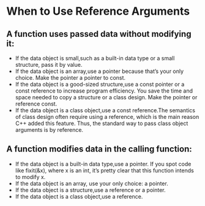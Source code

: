 # When to Use Reference Arguments
## A function uses passed data without modifying it:
* If the data object is small,such as a built-in data type or a small structure, pass it by value.
* If the data object is an array,use a pointer because that’s your only choice. Make the pointer a pointer to const.
* If the data object is a good-sized structure,use a const pointer or a const reference to increase program efficiency. You save the time and space needed to copy a structure or a class design. Make the pointer or reference const.
* If the data object is a class object,use a const reference.The semantics of class design often require using a reference, which is the main reason C++ added this feature. Thus, the standard way to pass class object arguments is by reference.

## A function modifies data in the calling function:
* If the data object is a built-in data type,use a pointer. If you spot code like fixit(&x),
where x is an int, it’s pretty clear that this function intends to modify x.
* If the data object is an array, use your only choice: a pointer.
* If the data object is a structure,use a reference or a pointer.
* If the data object is a class object,use a reference.